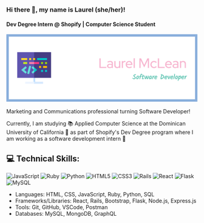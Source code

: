 ### Hi there 👋, my name is Laurel (she/her)!
#### Dev Degree Intern @ Shopify | Computer Science Student
![Dev Degree Intern @ Shopify | Computer Science Student](github-header-image.png)

Marketing and Communications professional turning Software Developer!

Currently, I am studying 📚 Applied Computer Science at the Dominican University of California 🐧 as part of Shopify's Dev Degree program where I am working as a software development intern 🚀

## 💻 Technical Skills: 
![JavaScript](https://img.shields.io/badge/javascript-%23323330.svg?style=for-the-badge&logo=javascript&logoColor=%23F7DF1E)
![Ruby](https://img.shields.io/badge/ruby-%23CC342D.svg?style=for-the-badge&logo=ruby&logoColor=white)
![Python](https://img.shields.io/badge/python-3670A0?style=for-the-badge&logo=python&logoColor=ffdd54)
![HTML5](https://img.shields.io/badge/html5-%23E34F26.svg?style=for-the-badge&logo=html5&logoColor=white)
![CSS3](https://img.shields.io/badge/css3-%231572B6.svg?style=for-the-badge&logo=css3&logoColor=white)
![Rails](https://img.shields.io/badge/rails-%23CC0000.svg?style=for-the-badge&logo=ruby-on-rails&logoColor=white)
![React](https://img.shields.io/badge/react-%2320232a.svg?style=for-the-badge&logo=react&logoColor=%2361DAFB)
![Flask](https://img.shields.io/badge/flask-%23000.svg?style=for-the-badge&logo=flask&logoColor=white)
![MySQL](https://img.shields.io/badge/mysql-%2300f.svg?style=for-the-badge&logo=mysql&logoColor=white)

- Languages: HTML, CSS, JavaScript, Ruby, Python, SQL
- Frameworks/Libraries: React, Rails, Bootstrap, Flask, Node.js, Express.js
- Tools: Git, GitHub, VSCode, Postman
- Databases: MySQL, MongoDB, GraphQL
